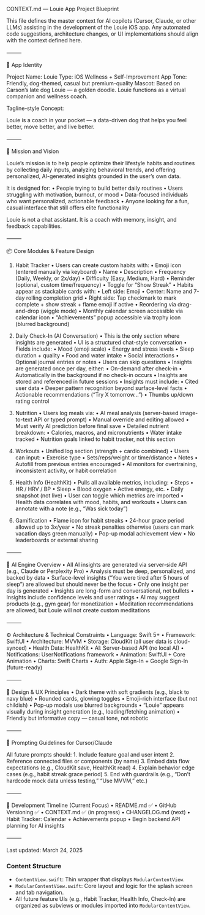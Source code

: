 CONTEXT.md — Louie App Project Blueprint

This file defines the master context for AI copilots (Cursor, Claude, or other LLMs) assisting in the development of the Louie iOS app. Any automated code suggestions, architecture changes, or UI implementations should align with the context defined here.

⸻

🐶 App Identity

Project Name: Louie
Type: iOS Wellness + Self-Improvement App
Tone: Friendly, dog-themed, casual but premium-quality
Mascot: Based on Carson’s late dog Louie — a golden doodle. Louie functions as a virtual companion and wellness coach.

Tagline-style Concept:

Louie is a coach in your pocket — a data-driven dog that helps you feel better, move better, and live better.

⸻

🧠 Mission and Vision

Louie’s mission is to help people optimize their lifestyle habits and routines by collecting daily inputs, analyzing behavioral trends, and offering personalized, AI-generated insights grounded in the user’s own data.

It is designed for:
	•	People trying to build better daily routines
	•	Users struggling with motivation, burnout, or mood
	•	Data-focused individuals who want personalized, actionable feedback
	•	Anyone looking for a fun, casual interface that still offers elite functionality

Louie is not a chat assistant. It is a coach with memory, insight, and feedback capabilities.

⸻

📦 Core Modules & Feature Design

1. Habit Tracker
	•	Users can create custom habits with:
	•	Emoji icon (entered manually via keyboard)
	•	Name
	•	Description
	•	Frequency (Daily, Weekly, or 2x/day)
	•	Difficulty (Easy, Medium, Hard)
	•	Reminder (optional, custom time/frequency)
	•	Toggle for “Show Streak”
	•	Habits appear as stackable cards with:
	•	Left side: Emoji
	•	Center: Name and 7-day rolling completion grid
	•	Right side: Tap checkmark to mark complete + show streak + flame emoji if active
	•	Reordering via drag-and-drop (wiggle mode)
	•	Monthly calendar screen accessible via calendar icon
	•	“Achievements” popup accessible via trophy icon (blurred background)

2. Daily Check-In (AI Conversation)
	•	This is the only section where insights are generated
	•	UI is a structured chat-style conversation
	•	Fields include:
	•	Mood (emoji scale)
	•	Energy and stress levels
	•	Sleep duration + quality
	•	Food and water intake
	•	Social interactions
	•	Optional journal entries or notes
	•	Users can skip questions
	•	Insights are generated once per day, either:
	•	On-demand after check-in
	•	Automatically in the background if no check-in occurs
	•	Insights are stored and referenced in future sessions
	•	Insights must include:
	•	Cited user data
	•	Deeper pattern recognition beyond surface-level facts
	•	Actionable recommendations (“Try X tomorrow…”)
	•	Thumbs up/down rating control

3. Nutrition
	•	Users log meals via:
	•	AI meal analysis (server-based image-to-text API or typed prompt)
	•	Manual override and editing allowed
	•	Must verify AI prediction before final save
	•	Detailed nutrient breakdown:
	•	Calories, macros, and micronutrients
	•	Water intake tracked
	•	Nutrition goals linked to habit tracker, not this section

4. Workouts
	•	Unified log section (strength + cardio combined)
	•	Users can input:
	•	Exercise type
	•	Sets/reps/weight or time/distance
	•	Notes
	•	Autofill from previous entries encouraged
	•	AI monitors for overtraining, inconsistent activity, or habit correlation

5. Health Info (HealthKit)
	•	Pulls all available metrics, including:
	•	Steps
	•	HR / HRV / BP
	•	Sleep
	•	Blood oxygen
	•	Active energy, etc.
	•	Daily snapshot (not live)
	•	User can toggle which metrics are imported
	•	Health data correlates with mood, habits, and workouts
	•	Users can annotate with a note (e.g., “Was sick today”)

6. Gamification
	•	Flame icon for habit streaks
	•	24-hour grace period allowed up to 3x/year
	•	No streak penalties otherwise (users can mark vacation days green manually)
	•	Pop-up modal achievement view
	•	No leaderboards or external sharing

⸻

🧠 AI Engine Overview
	•	All AI insights are generated via server-side API (e.g., Claude or Perplexity Pro)
	•	Analysis must be deep, personalized, and backed by data
	•	Surface-level insights (“You were tired after 5 hours of sleep”) are allowed but should never be the focus
	•	Only one insight per day is generated
	•	Insights are long-form and conversational, not bullets
	•	Insights include confidence levels and user ratings
	•	AI may suggest products (e.g., gym gear) for monetization
	•	Meditation recommendations are allowed, but Louie will not create custom meditations

⸻

⚙️ Architecture & Technical Constraints
	•	Language: Swift 5+
	•	Framework: SwiftUI
	•	Architecture: MVVM
	•	Storage: CloudKit (all user data is cloud-synced)
	•	Health Data: HealthKit
	•	AI: Server-based API (no local AI)
	•	Notifications: UserNotifications framework
	•	Animation: SwiftUI + Core Animation
	•	Charts: Swift Charts
	•	Auth: Apple Sign-In + Google Sign-In (future-ready)

⸻

🎨 Design & UX Principles
	•	Dark theme with soft gradients (e.g., black to navy blue)
	•	Rounded cards, glowing toggles
	•	Emoji-rich interface (but not childish)
	•	Pop-up modals use blurred backgrounds
	•	“Louie” appears visually during insight generation (e.g., loading/fetching animation)
	•	Friendly but informative copy — casual tone, not robotic

⸻

📌 Prompting Guidelines for Cursor/Claude

All future prompts should:
	1.	Include feature goal and user intent
	2.	Reference connected files or components (by name)
	3.	Embed data flow expectations (e.g., CloudKit save, HealthKit read)
	4.	Explain behavior edge cases (e.g., habit streak grace period)
	5.	End with guardrails (e.g., “Don’t hardcode mock data unless testing,” “Use MVVM,” etc.)

⸻

📅 Development Timeline (Current Focus)
	•	README.md ✅
	•	GitHub Versioning ✅
	•	CONTEXT.md ✅ (in progress)
	•	CHANGELOG.md (next)
	•	Habit Tracker: Calendar + Achievements popup
	•	Begin backend API planning for AI insights

⸻

Last updated: March 24, 2025


### Content Structure

- `ContentView.swift`: Thin wrapper that displays `ModularContentView`.
- `ModularContentView.swift`: Core layout and logic for the splash screen and tab navigation.
- All future feature UIs (e.g., Habit Tracker, Health Info, Check-In) are organized as subviews or modules imported into `ModularContentView`.